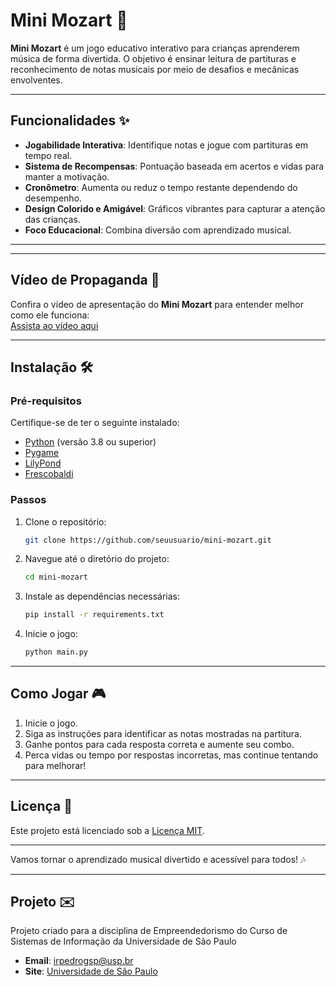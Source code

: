 
# Mini Mozart 🎵  

**Mini Mozart** é um jogo educativo interativo para crianças aprenderem música de forma divertida. O objetivo é ensinar leitura de partituras e reconhecimento de notas musicais por meio de desafios e mecânicas envolventes.  

---

## Funcionalidades ✨  
- **Jogabilidade Interativa**: Identifique notas e jogue com partituras em tempo real.  
- **Sistema de Recompensas**: Pontuação baseada em acertos e vidas para manter a motivação.  
- **Cronômetro**: Aumenta ou reduz o tempo restante dependendo do desempenho.  
- **Design Colorido e Amigável**: Gráficos vibrantes para capturar a atenção das crianças.  
- **Foco Educacional**: Combina diversão com aprendizado musical.  

---

---

## Vídeo de Propaganda 🎥  
Confira o vídeo de apresentação do **Mini Mozart** para entender melhor como ele funciona:  
[Assista ao vídeo aqui](https://share.synthesia.io/d9a32af2-2612-4e31-80cc-31719362b5c7)  

---

## Instalação 🛠️  

### Pré-requisitos  
Certifique-se de ter o seguinte instalado:  
- [Python](https://www.python.org/) (versão 3.8 ou superior)  
- [Pygame](https://www.pygame.org/)  
- [LilyPond](http://lilypond.org/)  
- [Frescobaldi](https://www.frescobaldi.org/)  

### Passos  
1. Clone o repositório:  
   ```bash  
   git clone https://github.com/seuusuario/mini-mozart.git  
   ```  
2. Navegue até o diretório do projeto:  
   ```bash  
   cd mini-mozart  
   ```  
3. Instale as dependências necessárias:  
   ```bash  
   pip install -r requirements.txt  
   ```  
4. Inicie o jogo:  
   ```bash  
   python main.py  
   ```  

---

## Como Jogar 🎮  
1. Inicie o jogo.  
2. Siga as instruções para identificar as notas mostradas na partitura.  
3. Ganhe pontos para cada resposta correta e aumente seu combo.  
4. Perca vidas ou tempo por respostas incorretas, mas continue tentando para melhorar!  

---

## Licença 📜  
Este projeto está licenciado sob a [Licença MIT](LICENSE).  

---

Vamos tornar o aprendizado musical divertido e acessível para todos! 🎶

---

## Projeto ✉️  
Projeto criado para a disciplina de Empreendedorismo do Curso de Sistemas de Informação da Universidade de São Paulo  
- **Email**: irpedrogsp@usp.br  
- **Site**: [Universidade de São Paulo](https://www5.usp.br/)  


